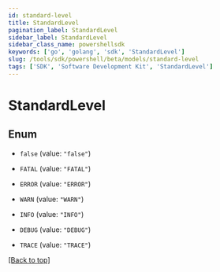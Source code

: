 ```yaml
---
id: standard-level
title: StandardLevel
pagination_label: StandardLevel
sidebar_label: StandardLevel
sidebar_class_name: powershellsdk
keywords: ['go', 'golang', 'sdk', 'StandardLevel'] 
slug: /tools/sdk/powershell/beta/models/standard-level
tags: ['SDK', 'Software Development Kit', 'StandardLevel']
---
```



# StandardLevel

## Enum


* `false` (value: `"false"`)

* `FATAL` (value: `"FATAL"`)

* `ERROR` (value: `"ERROR"`)

* `WARN` (value: `"WARN"`)

* `INFO` (value: `"INFO"`)

* `DEBUG` (value: `"DEBUG"`)

* `TRACE` (value: `"TRACE"`)


[[Back to top]](#) 


